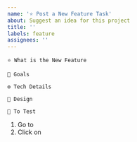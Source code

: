 ```yaml
---
name: '⭐ Post a New Feature Task'
about: Suggest an idea for this project
title: ''
labels: feature
assignees: ''
---
```


`⭐ What is the New Feature`

<!-- Describe the new feature along with as many details as you can -->

`🎯 Goals`

<!-- What is the outcome of this new feature -->

`⚙️ Tech Details`

<!-- Add any tech requirements or tech information -->

`🎨 Design`

<!-- Insert Figma Link or screenshots with design details -->

`🧪 To Test`

1. Go to
2. Click on

